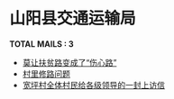# 山阳县交通运输局

__TOTAL MAILS : 3__
- [莫让扶贫路变成了“伤心路”](../../category/letters/5216.md)
- [村里修路问题](../../category/letters/4743.md)
- [宽坪村全体村民给各级领导的一封上访信](../../category/letters/4729.md)